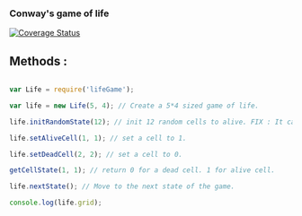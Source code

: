 ### Conway's game of life
[![Coverage Status](https://coveralls.io/repos/boennemann/badges/badge.png)](https://coveralls.io/r/boennemann/badges)
## Methods :

```js

var Life = require('lifeGame');

var life = new Life(5, 4); // Create a 5*4 sized game of life.

life.initRandomState(12); // init 12 random cells to alive. FIX : It can be less than 12 if the same cell is setted twice

life.setAliveCell(1, 1); // set a cell to 1.

life.setDeadCell(2, 2); // set a cell to 0.

getCellState(1, 1); // return 0 for a dead cell. 1 for alive cell.

life.nextState(); // Move to the next state of the game.

console.log(life.grid); 

```
